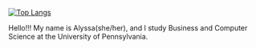 [![Top Langs](https://github-readme-stats.vercel.app/api/top-langs/?username=anuraghazra)](https://github.com/a1yssan13/github-readme-stats)

Hello!!! My name is Alyssa(she/her), and I study Business and Computer Science at the University of Pennsylvania. 
